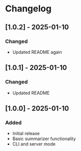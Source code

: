 # Changelog

## [1.0.2] - 2025-01-10
### Changed
- Updated README again

## [1.0.1] - 2025-01-10
### Changed
- Updated README

## [1.0.0] - 2025-01-10
### Added
- Initial release
- Basic summarizer functionality
- CLI and server mode